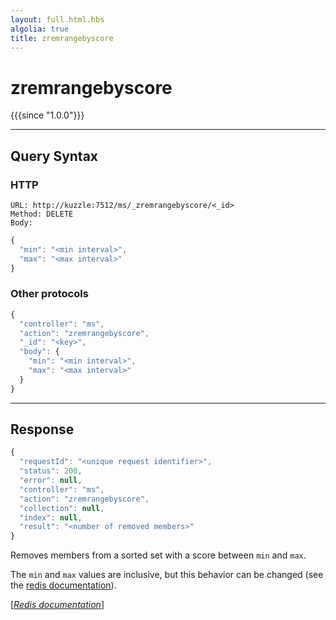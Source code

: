 ```yaml
---
layout: full.html.hbs
algolia: true
title: zremrangebyscore
---
```


# zremrangebyscore

{{{since "1.0.0"}}}




---

## Query Syntax

### HTTP

```http
URL: http://kuzzle:7512/ms/_zremrangebyscore/<_id>
Method: DELETE  
Body:
```


```js
{
  "min": "<min interval>",
  "max": "<max interval>"
}
```



### Other protocols


```js
{
  "controller": "ms",
  "action": "zremrangebyscore",
  "_id": "<key>",
  "body": {
    "min": "<min interval>",
    "max": "<max interval>"
  }
}
```

---

## Response

```javascript
{
  "requestId": "<unique request identifier>",
  "status": 200,
  "error": null,
  "controller": "ms",
  "action": "zremrangebyscore",
  "collection": null,
  "index": null,
  "result": "<number of removed members>"
}
```

Removes members from a sorted set with a score between `min` and `max`.

The `min` and `max` values are inclusive, but this behavior can be changed (see the [redis documentation](https://redis.io/commands/zrangebyscore)).

[[_Redis documentation_]](https://redis.io/commands/zremrangebylex)
